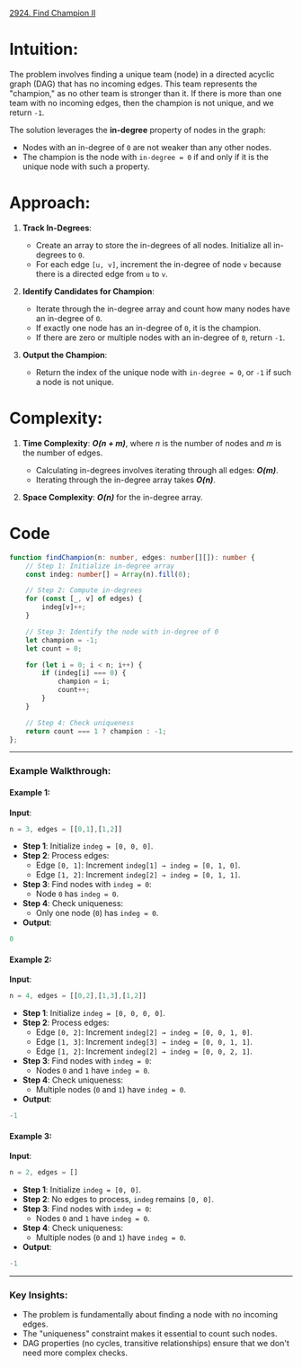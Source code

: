 [2924. Find Champion II](https://leetcode.com/problems/find-champion-ii/)

# Intuition:

The problem involves finding a unique team (node) in a directed acyclic graph (DAG) that has no incoming edges. This team represents the "champion," as no other team is stronger than it. If there is more than one team with no incoming edges, then the champion is not unique, and we return `-1`.

The solution leverages the **in-degree** property of nodes in the graph:

- Nodes with an in-degree of `0` are not weaker than any other nodes.
- The champion is the node with `in-degree = 0` if and only if it is the unique node with such a property.

# Approach:

1. **Track In-Degrees**:
    
    - Create an array to store the in-degrees of all nodes. Initialize all in-degrees to `0`.
    - For each edge `[u, v]`, increment the in-degree of node `v` because there is a directed edge from `u` to `v`.
2. **Identify Candidates for Champion**:
    
    - Iterate through the in-degree array and count how many nodes have an in-degree of `0`.
    - If exactly one node has an in-degree of `0`, it is the champion.
    - If there are zero or multiple nodes with an in-degree of `0`, return `-1`.
3. **Output the Champion**:
    
    - Return the index of the unique node with `in-degree = 0`, or `-1` if such a node is not unique.

# Complexity:

1. **Time Complexity**: ***O(n + m)***, where *n* is the number of nodes and *m* is the number of edges.
    - Calculating in-degrees involves iterating through all edges: ***O(m)***.
    - Iterating through the in-degree array takes ***O(n)***.
	
2. **Space Complexity**: ***O(n)*** for the in-degree array.
    

# Code

```typescript
function findChampion(n: number, edges: number[][]): number {
    // Step 1: Initialize in-degree array
    const indeg: number[] = Array(n).fill(0);

    // Step 2: Compute in-degrees
    for (const [_, v] of edges) {
        indeg[v]++;
    }

    // Step 3: Identify the node with in-degree of 0
    let champion = -1;
    let count = 0;

    for (let i = 0; i < n; i++) {
        if (indeg[i] === 0) {
            champion = i;
            count++;
        }
    }

    // Step 4: Check uniqueness
    return count === 1 ? champion : -1;
};

```

---

### Example Walkthrough:

#### Example 1:

**Input**:

```typescript
n = 3, edges = [[0,1],[1,2]]
```

- **Step 1**: Initialize `indeg = [0, 0, 0]`.
- **Step 2**: Process edges:
    - Edge `[0, 1]`: Increment `indeg[1] → indeg = [0, 1, 0]`.
    - Edge `[1, 2]`: Increment `indeg[2] → indeg = [0, 1, 1]`.
- **Step 3**: Find nodes with `indeg = 0`:
    - Node `0` has `indeg = 0`.
- **Step 4**: Check uniqueness:
    - Only one node (`0`) has `indeg = 0`.
- **Output**:

```typescript
0
```

#### Example 2:

**Input**:

```typescript
n = 4, edges = [[0,2],[1,3],[1,2]]
```

- **Step 1**: Initialize `indeg = [0, 0, 0, 0]`.
- **Step 2**: Process edges:
    - Edge `[0, 2]`: Increment `indeg[2] → indeg = [0, 0, 1, 0]`.
    - Edge `[1, 3]`: Increment `indeg[3] → indeg = [0, 0, 1, 1]`.
    - Edge `[1, 2]`: Increment `indeg[2] → indeg = [0, 0, 2, 1]`.
- **Step 3**: Find nodes with `indeg = 0`:
    - Nodes `0` and `1` have `indeg = 0`.
- **Step 4**: Check uniqueness:
    - Multiple nodes (`0` and `1`) have `indeg = 0`.
- **Output**:

```typescript
-1
```

#### Example 3:

**Input**:

```typescript
n = 2, edges = []
```

- **Step 1**: Initialize `indeg = [0, 0]`.
- **Step 2**: No edges to process, `indeg` remains `[0, 0]`.
- **Step 3**: Find nodes with `indeg = 0`:
    - Nodes `0` and `1` have `indeg = 0`.
- **Step 4**: Check uniqueness:
    - Multiple nodes (`0` and `1`) have `indeg = 0`.
- **Output**:

```typescript
-1
```

---

### Key Insights:

- The problem is fundamentally about finding a node with no incoming edges.
- The "uniqueness" constraint makes it essential to count such nodes.
- DAG properties (no cycles, transitive relationships) ensure that we don't need more complex checks.